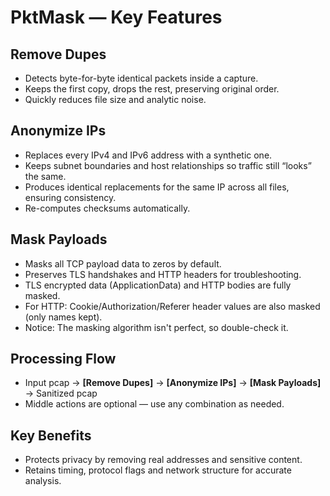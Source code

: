 # PktMask — Key Features

## Remove Dupes
* Detects byte-for-byte identical packets inside a capture.
* Keeps the first copy, drops the rest, preserving original order.
* Quickly reduces file size and analytic noise.

## Anonymize IPs
* Replaces every IPv4 and IPv6 address with a synthetic one.
* Keeps subnet boundaries and host relationships so traffic still “looks” the same.
* Produces identical replacements for the same IP across all files, ensuring consistency.
* Re-computes checksums automatically.

## Mask Payloads
* Masks all TCP payload data to zeros by default.
* Preserves TLS handshakes and HTTP headers for troubleshooting.
* TLS encrypted data (ApplicationData) and HTTP bodies are fully masked.
* For HTTP: Cookie/Authorization/Referer header values are also masked (only names kept).
* Notice: The masking algorithm isn't perfect, so double-check it.

## Processing Flow
* Input pcap → **\[Remove Dupes]** → **\[Anonymize IPs]** → **\[Mask Payloads]** → Sanitized pcap
* Middle actions are optional — use any combination as needed.

## Key Benefits
* Protects privacy by removing real addresses and sensitive content.
* Retains timing, protocol flags and network structure for accurate analysis.